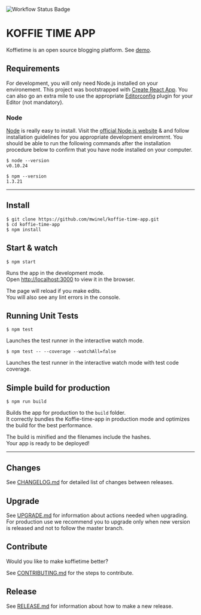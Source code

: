 ![Workflow Status Badge](https://github.com/mwinel/koffie-time-app/workflows/Koffietime%20App%20CI/badge.svg)

# KOFFIE TIME APP

Koffietime is an open source blogging platform. See [demo](https://koffietime.netlify.com/).

## Requirements

For development, you will only need Node.js installed on your environement. This project was bootstrapped with [Create React App](https://github.com/facebook/create-react-app). You can also go an extra mile to use the appropriate [Editorconfig](http://editorconfig.org/) plugin for your Editor (not mandatory).

### Node

[Node](http://nodejs.org/) is really easy to install. Visit the [official Node.js website](http://nodejs.org/) & and follow installation guidelines for you appropriate development enviromrnt. You should be able to run the following commands after the installation procedure below to confirm that you have node installed on your computer.

    $ node --version
    v0.10.24

    $ npm --version
    1.3.21

---

## Install

    $ git clone https://github.com/mwinel/koffie-time-app.git
    $ cd koffie-time-app
    $ npm install

## Start & watch

    $ npm start

Runs the app in the development mode.<br />
Open [http://localhost:3000](http://localhost:3000) to view it in the browser.

The page will reload if you make edits.<br />
You will also see any lint errors in the console.

## Running Unit Tests

    $ npm test

Launches the test runner in the interactive watch mode.<br />

    $ npm test -- --coverage --watchAll=false

Launches the test runner in the interactive watch mode with test code coverage.<br />

## Simple build for production

    $ npm run build

Builds the app for production to the `build` folder.<br />
It correctly bundles the Koffie-time-app in production mode and optimizes the build for the best performance.

The build is minified and the filenames include the hashes.<br />
Your app is ready to be deployed!

---

## Changes

See [CHANGELOG.md]() for detailed list of changes between releases.

## Upgrade

See [UPGRADE.md]() for information about actions needed when upgrading. For production use we recommend you to upgrade only when new version is released and not to follow the master branch.

## Contribute

Would you like to make koffietime better?

See [CONTRIBUTING.md]() for the steps to contribute.

## Release

See [RELEASE.md]() for information about how to make a new release.

